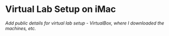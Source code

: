 # Virtual Lab Setup on iMac

_Add public details for virtual lab setup - VirtualBox, where I downloaded the machines, etc._
